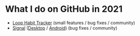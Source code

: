 # What I do on GitHub in 2021

* [Loop Habit Tracker](https://github.com/iSoron/uhabits) (small features / bug fixes / community)
* [Signal](https://github.com/signalapp) ([Desktop](https://github.com/signalapp/Signal-Desktop) / [Android](https://github.com/signalapp/Signal-Android)) (bug fixes / community)


<!--
**hiqua/hiqua** is a ✨ _special_ ✨ repository because its `README.md` (this file) appears on your GitHub profile.

Here are some ideas to get you started:

- 🔭 I’m currently working on ...
- 🌱 I’m currently learning ...
- 👯 I’m looking to collaborate on ...
- 🤔 I’m looking for help with ...
- 💬 Ask me about ...
- 📫 How to reach me: ...
- 😄 Pronouns: ...
- ⚡ Fun fact: ...
-->
